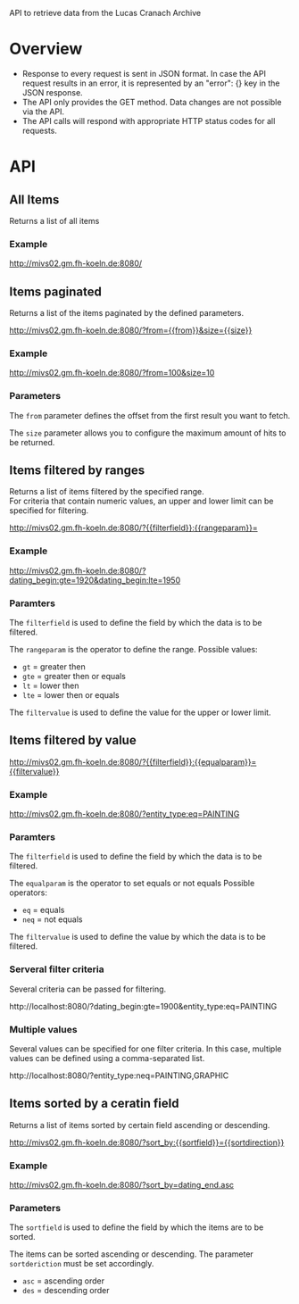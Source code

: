 API to retrieve data from the Lucas Cranach Archive
# Overview

* Response to every request is sent in JSON format. In case the API request results in an error, it is represented by an "error": {} key in the JSON response.
* The API only provides the GET method. Data changes are not possible via the API.
* The API calls will respond with appropriate HTTP status codes for all requests.

# API 

## All Items
Returns a list of all items

### Example
http://mivs02.gm.fh-koeln.de:8080/


## Items paginated
Returns a list of the items paginated by the defined parameters.

http://mivs02.gm.fh-koeln.de:8080/?from={{from}}&size={{size}}

### Example
http://mivs02.gm.fh-koeln.de:8080/?from=100&size=10 


### Parameters
The `from` parameter defines the offset from the first result you want to fetch.

The `size` parameter allows you to configure the maximum amount of hits to be returned.


## Items filtered by ranges
Returns a list of items filtered by the specified range.  
For criteria that contain numeric values, an upper and lower limit can be specified for filtering.

http://mivs02.gm.fh-koeln.de:8080/?{{filterfield}}:{{rangeparam}}=

### Example
http://mivs02.gm.fh-koeln.de:8080/?dating_begin:gte=1920&dating_begin:lte=1950


### Paramters
The `filterfield` is used to define the field by which the data is to be filtered.

The `rangeparam` is the operator to define the range.
Possible values:
* `gt` = greater then
* `gte` = greater then or equals
* `lt` = lower then
* `lte` = lower then or equals

The `filtervalue` is used to define the value for the upper or lower limit.


## Items filtered by value
http://mivs02.gm.fh-koeln.de:8080/?{{filterfield}}:{{equalparam}}={{filtervalue}}

### Example
http://mivs02.gm.fh-koeln.de:8080/?entity_type:eq=PAINTING

### Paramters
The `filterfield` is used to define the field by which the data is to be filtered.

The `equalparam` is the operator to set equals or not equals
Possible operators:
* `eq` = equals
* `neq` = not equals

The `filtervalue` is used to define the value by which the data is to be filtered.


### Serveral filter criteria
Several criteria can be passed for filtering.

http://localhost:8080/?dating_begin:gte=1900&entity_type:eq=PAINTING

### Multiple values
Several values can be specified for one filter criteria.
In this case, multiple values can be defined using a comma-separated list.

http://localhost:8080/?entity_type:neq=PAINTING,GRAPHIC

## Items sorted by a ceratin field
Returns a list of items sorted by certain field ascending or descending.

http://mivs02.gm.fh-koeln.de:8080/?sort_by:{{sortfield}}={{sortdirection}}

### Example
http://mivs02.gm.fh-koeln.de:8080/?sort_by=dating_end.asc

### Parameters
The `sortfield` is used to define the field by which the items are to be sorted.

The items can be sorted ascending or descending.
The parameter `sortderiction` must be set accordingly.  
* `asc` = ascending order  
* `des` = descending order  
